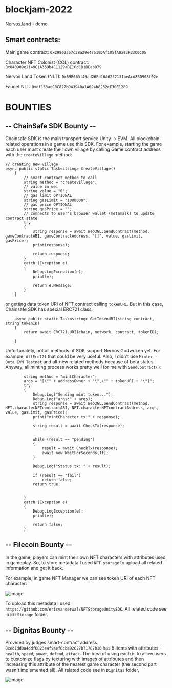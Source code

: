 # blockjam-2022

[Nervos.land](http://demo.nervos.land/) - demo

## Smart contracts: 

Main game contract:   `0x29862367c3Ba29e47519DAf105fA0a93F23C0C05`

Character NFT Colonist (COL) contract:  `0x840909e2149C1A359b4C1129aBE10dCD1BEab979`

Nervos Land Token (NLT):  `0x59B663f43ad26Ed16A6232131beAcd88D908f02e`

Faucet NLT: `0xdf153acC0C827bD43940a1A024b8232cE30E1289`


# BOUNTIES

## -- ChainSafe SDK Bounty --

Chainsafe SDK is the main transport service Unity -> EVM. All blockchain-related operations in a game use this SDK. 
For example, starting the game each user must create their own village by calling Game contract address with the `createVillage` method:

```
// creating new village
async public static Task<string> CreateVillage()
    {
        // smart contract method to call
        string method = "createVillage";
        // value in wei
        string value = "0";
        // gas limit OPTIONAL
        string gasLimit = "1000000";
        // gas price OPTIONAL
        string gasPrice = "";
        // connects to user's browser wallet (metamask) to update contract state
        try
        {
            string response = await Web3GL.SendContract(method, gameContractABI, gameContractAddress, "[]", value, gasLimit, gasPrice);
            print(response);

            return response;
        }
        catch (Exception e)
        {
            Debug.LogException(e);
            print(e);

            return e.Message;
        }
    }
```

or getting data token URI of NFT contract calling `tokenURI`. But in this case, Chainsafe SDK has special ERC721 class:

```
    async public static Task<string> GetTokenURI(string contract, string tokenID)
    {
        return await ERC721.URI(chain, network, contract, tokenID);

    }
```

Unfortunately, not all methods of SDK support Nervos Godwoken yet. For example, `AllErc721` that could be very useful.
Also, I didn't use `Minter - Beta EVM Testnet` and all-new related methods because of beta status. Anyway, all minting process works pretty well for me with `SendContract()`:

```
        string method = "mintCharacter";
        args = "[\"" + addressOwner + "\",\"" + tokenURI + "\"]";
        try
        {
            Debug.Log("Sending mint token...");
            Debug.Log("args:" + args);
            string response = await Web3GL.SendContract(method, NFT.characterNFTcontractABI, NFT.characterNFTcontractAddress, args, value, gasLimit, gasPrice);
            print("mintCharacter tx:" + response);

            string result = await CheckTx(response);


            while (result == "pending")
            {
                result = await CheckTx(response);
                await new WaitForSeconds(1f);
            }

            Debug.Log("Status tx: " + result);

            if (result == "fail")
                return false;
            return true;


        }
        catch (Exception e)
        {
            Debug.LogException(e);
            print(e);

            return false;
        }
```


## -- Filecoin Bounty --

In the game, players can mint their own NFT characters with attributes used in gameplay. So, to store metadata I used `NFT.storage` to upload all related information and get it back.

For example, in game NFT Manager we can see token URI of each NFT character:

![image](https://user-images.githubusercontent.com/107640719/178401122-23563e0e-e669-44c4-a206-f78568179e99.png)

To upload this metadata I used `https://github.com/ericvanderwal/NFTStorageUnitySDK`. All related code see in `NftStorage` folder.

## -- Dignitas Bounty --

Provided by judges smart-contract address `0xed1dd0a4ddf6823e4f9aef6cba92627b71707b10` has 5 items with attributes - `health`, `speed`, `power`, `defend`, `attack`. The idea of using each is to allow users to customize flags by texturing with images of attributes and then increasing this attribute of the nearest game character (the second part wasn't implemented all). All related code see in `Dignitas` folder.

![image](https://user-images.githubusercontent.com/107640719/178403303-21481628-da5b-423f-bf84-a13b9972259e.png)

